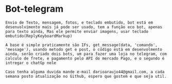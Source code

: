 # Bot-telegram
    Envio de Texto, mensagem, fotos, e teclado embutido, bot está em desenvolvimento mais já pode ser usado, tem a função eco bot, apenas para texto ainda, Mas ele permite enviar imagens, usar teclado embutido(ReplyKeyboardMarkup)

    A base é simple praticamente são IFs, get_message(data, 'comando', 'message'), usando metodo get e post, o código está em desenvolmento ainda, serão criado dois bots, um para fazer uma loja no telegram, com calculo de frete, e pagamento pelo API do mercado Pago, e o segundo é intregar o chatGp nele
            
    Caso tenha alguma duvida mande e-mail darioaraujo44@gmail.com, a cada semana posto atualização no Github, espero que gostem e que seja util. 
